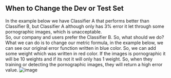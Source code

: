 ## When to Change the Dev or Test Set

In the example below we have Classifier A that performs better than Classifier B, but Classifier A although only has 3% error it let through some pornographic images, which is unacceptable. <br>
So, our company and users prefer the Classifier B. So, what should we do?
<br>
What we can do is to change our metric formula, in the example below, we can see our original error function written in blue color. So, we can add some weight which was written in red color. If the images is pornographic it will be 10 weights and if its not it will only has 1 weight. So, when they training or detecting the pornographic images, they will return a high error value.
![image](https://user-images.githubusercontent.com/79896959/114696950-78365e80-9d47-11eb-831a-aa086f7448f0.png)
